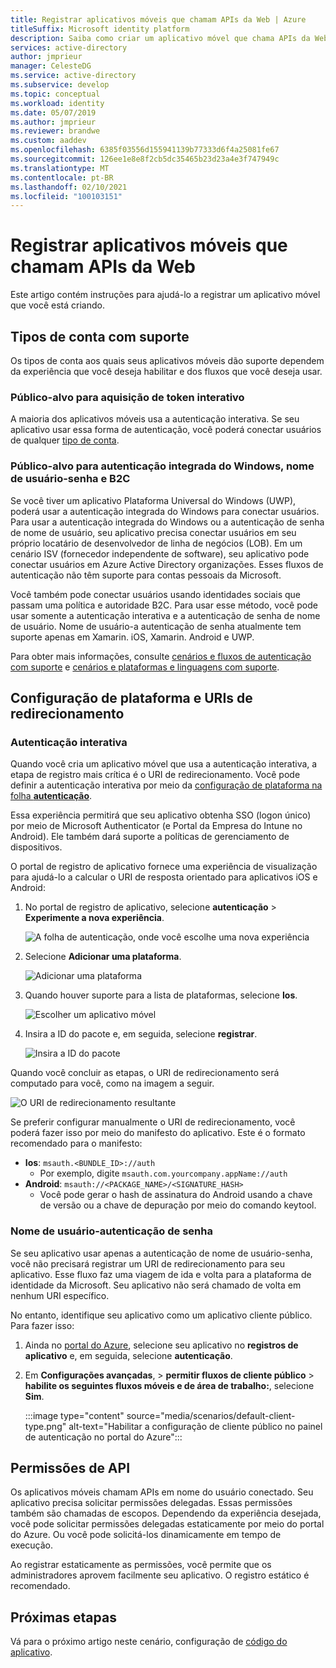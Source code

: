 ```yaml
---
title: Registrar aplicativos móveis que chamam APIs da Web | Azure
titleSuffix: Microsoft identity platform
description: Saiba como criar um aplicativo móvel que chama APIs da Web (registro do aplicativo)
services: active-directory
author: jmprieur
manager: CelesteDG
ms.service: active-directory
ms.subservice: develop
ms.topic: conceptual
ms.workload: identity
ms.date: 05/07/2019
ms.author: jmprieur
ms.reviewer: brandwe
ms.custom: aaddev
ms.openlocfilehash: 6385f03556d155941139b77333d6f4a25081fe67
ms.sourcegitcommit: 126ee1e8e8f2cb5dc35465b23d23a4e3f747949c
ms.translationtype: MT
ms.contentlocale: pt-BR
ms.lasthandoff: 02/10/2021
ms.locfileid: "100103151"
---
```

# <a name="register-mobile-apps-that-call-web-apis"></a>Registrar aplicativos móveis que chamam APIs da Web

Este artigo contém instruções para ajudá-lo a registrar um aplicativo móvel que você está criando.

## <a name="supported-account-types"></a>Tipos de conta com suporte

Os tipos de conta aos quais seus aplicativos móveis dão suporte dependem da experiência que você deseja habilitar e dos fluxos que você deseja usar.

### <a name="audience-for-interactive-token-acquisition"></a>Público-alvo para aquisição de token interativo

A maioria dos aplicativos móveis usa a autenticação interativa. Se seu aplicativo usar essa forma de autenticação, você poderá conectar usuários de qualquer [tipo de conta](quickstart-register-app.md).

### <a name="audience-for-integrated-windows-authentication-username-password-and-b2c"></a>Público-alvo para autenticação integrada do Windows, nome de usuário-senha e B2C

Se você tiver um aplicativo Plataforma Universal do Windows (UWP), poderá usar a autenticação integrada do Windows para conectar usuários. Para usar a autenticação integrada do Windows ou a autenticação de senha de nome de usuário, seu aplicativo precisa conectar usuários em seu próprio locatário de desenvolvedor de linha de negócios (LOB). Em um cenário ISV (fornecedor independente de software), seu aplicativo pode conectar usuários em Azure Active Directory organizações. Esses fluxos de autenticação não têm suporte para contas pessoais da Microsoft.

Você também pode conectar usuários usando identidades sociais que passam uma política e autoridade B2C. Para usar esse método, você pode usar somente a autenticação interativa e a autenticação de senha de nome de usuário. Nome de usuário-a autenticação de senha atualmente tem suporte apenas em Xamarin. iOS, Xamarin. Android e UWP.

Para obter mais informações, consulte [cenários e fluxos de autenticação com suporte](authentication-flows-app-scenarios.md#scenarios-and-supported-authentication-flows) e [cenários e plataformas e linguagens com suporte](authentication-flows-app-scenarios.md#scenarios-and-supported-platforms-and-languages).

## <a name="platform-configuration-and-redirect-uris"></a>Configuração de plataforma e URIs de redirecionamento

### <a name="interactive-authentication"></a>Autenticação interativa

Quando você cria um aplicativo móvel que usa a autenticação interativa, a etapa de registro mais crítica é o URI de redirecionamento. Você pode definir a autenticação interativa por meio da [configuração de plataforma na folha **autenticação**](https://aka.ms/MobileAppReg).

Essa experiência permitirá que seu aplicativo obtenha SSO (logon único) por meio de Microsoft Authenticator (e Portal da Empresa do Intune no Android). Ele também dará suporte a políticas de gerenciamento de dispositivos.

O portal de registro de aplicativo fornece uma experiência de visualização para ajudá-lo a calcular o URI de resposta orientado para aplicativos iOS e Android:

1. No portal de registro de aplicativo, selecione **autenticação**  >  **Experimente a nova experiência**.

   ![A folha de autenticação, onde você escolhe uma nova experiência](https://user-images.githubusercontent.com/13203188/60799285-2d031b00-a173-11e9-9d28-ac07a7ae894a.png)

2. Selecione **Adicionar uma plataforma**.

   ![Adicionar uma plataforma](https://user-images.githubusercontent.com/13203188/60799366-4c01ad00-a173-11e9-934f-f02e26c9429e.png)

3. Quando houver suporte para a lista de plataformas, selecione **Ios**.

   ![Escolher um aplicativo móvel](https://user-images.githubusercontent.com/13203188/60799411-60de4080-a173-11e9-9dcc-d39a45826d42.png)

4. Insira a ID do pacote e, em seguida, selecione **registrar**.

   ![Insira a ID do pacote](https://user-images.githubusercontent.com/13203188/60799477-7eaba580-a173-11e9-9f8b-431f5b09344e.png)

Quando você concluir as etapas, o URI de redirecionamento será computado para você, como na imagem a seguir.

![O URI de redirecionamento resultante](https://user-images.githubusercontent.com/13203188/60799538-9e42ce00-a173-11e9-860a-015a1840fd19.png)

Se preferir configurar manualmente o URI de redirecionamento, você poderá fazer isso por meio do manifesto do aplicativo. Este é o formato recomendado para o manifesto:

- **Ios**: `msauth.<BUNDLE_ID>://auth`
  - Por exemplo, digite `msauth.com.yourcompany.appName://auth`
- **Android**: `msauth://<PACKAGE_NAME>/<SIGNATURE_HASH>`
  - Você pode gerar o hash de assinatura do Android usando a chave de versão ou a chave de depuração por meio do comando keytool.

### <a name="username-password-authentication"></a>Nome de usuário-autenticação de senha

Se seu aplicativo usar apenas a autenticação de nome de usuário-senha, você não precisará registrar um URI de redirecionamento para seu aplicativo. Esse fluxo faz uma viagem de ida e volta para a plataforma de identidade da Microsoft. Seu aplicativo não será chamado de volta em nenhum URI específico.

No entanto, identifique seu aplicativo como um aplicativo cliente público. Para fazer isso:

1. Ainda no <a href="https://portal.azure.com/" target="_blank">portal do Azure</a>, selecione seu aplicativo no **registros de aplicativo** e, em seguida, selecione **autenticação**.
1. Em **Configurações avançadas**,  >  **permitir fluxos de cliente público**  >  **habilite os seguintes fluxos móveis e de área de trabalho:**, selecione **Sim**.

   :::image type="content" source="media/scenarios/default-client-type.png" alt-text="Habilitar a configuração de cliente público no painel de autenticação no portal do Azure":::

## <a name="api-permissions"></a>Permissões de API

Os aplicativos móveis chamam APIs em nome do usuário conectado. Seu aplicativo precisa solicitar permissões delegadas. Essas permissões também são chamadas de escopos. Dependendo da experiência desejada, você pode solicitar permissões delegadas estaticamente por meio do portal do Azure. Ou você pode solicitá-los dinamicamente em tempo de execução.

Ao registrar estaticamente as permissões, você permite que os administradores aprovem facilmente seu aplicativo. O registro estático é recomendado.

## <a name="next-steps"></a>Próximas etapas

Vá para o próximo artigo neste cenário, configuração de [código do aplicativo](scenario-mobile-app-configuration.md).

